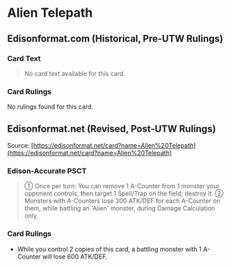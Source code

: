 # Alien Telepath

## Edisonformat.com (Historical, Pre-UTW Rulings)

### Card Text

> No card text available for this card.

### Card Rulings

No rulings found for this card.

## Edisonformat.net (Revised, Post-UTW Rulings)

Source: [https://edisonformat.net/card?name=Alien%20Telepath](https://edisonformat.net/card?name=Alien%20Telepath)

### Edison-Accurate PSCT

> ① Once per turn: You can remove 1 A-Counter from 1 monster your opponent controls, then target 1 Spell/Trap on the field; destroy it.
> ② Monsters with A-Counters lose 300 ATK/DEF for each A-Counter on them, while battling an 'Alien' monster, during Damage Calculation only.

### Card Rulings

*   While you control 2 copies of this card, a battling monster with 1 A-Counter will lose 600 ATK/DEF.
            